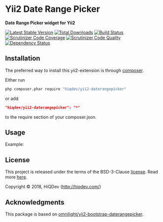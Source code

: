 # Yii2 Date Range Picker

**Date Range Picker widget for Yii2**

[![Latest Stable Version](https://poser.pugx.org/hiqdev/yii2-daterangepicker/v/stable)](https://packagist.org/packages/hiqdev/yii2-daterangepicker)
[![Total Downloads](https://poser.pugx.org/hiqdev/yii2-daterangepicker/downloads)](https://packagist.org/packages/hiqdev/yii2-daterangepicker)
[![Build Status](https://img.shields.io/travis/hiqdev/yii2-daterangepicker.svg)](https://travis-ci.org/hiqdev/yii2-daterangepicker)
[![Scrutinizer Code Coverage](https://img.shields.io/scrutinizer/coverage/g/hiqdev/yii2-daterangepicker.svg)](https://scrutinizer-ci.com/g/hiqdev/yii2-daterangepicker/)
[![Scrutinizer Code Quality](https://img.shields.io/scrutinizer/g/hiqdev/yii2-daterangepicker.svg)](https://scrutinizer-ci.com/g/hiqdev/yii2-daterangepicker/)
[![Dependency Status](https://www.versioneye.com/php/hiqdev:yii2-daterangepicker/dev-master/badge.svg)](https://www.versioneye.com/php/hiqdev:yii2-daterangepicker/dev-master)

## Installation

The preferred way to install this yii2-extension is through [composer](http://getcomposer.org/download/).

Either run

```sh
php composer.phar require "hiqdev/yii2-daterangepicker"
```

or add

```json
"hiqdev/yii2-daterangepicker": "*"
```

to the require section of your composer.json.

## Usage

Example:

## License

This project is released under the terms of the BSD-3-Clause [license](LICENSE).
Read more [here](http://choosealicense.com/licenses/bsd-3-clause).

Copyright © 2018, HiQDev (http://hiqdev.com/)

## Acknowledgments

This package is based on [omnilight/yii2-bootstrap-daterangepicker].

[omnilight/yii2-bootstrap-daterangepicker]: https://github.com/omnilight/yii2-bootstrap-daterangepicker
